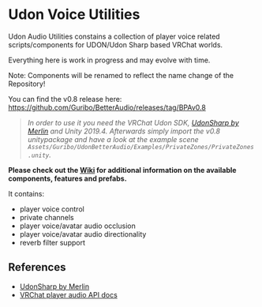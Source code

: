 # Udon Voice Utilities
Udon Audio Utilities constains a collection of player voice related scripts/components for UDON/Udon Sharp based VRChat worlds.

Everything here is work in progress and may evolve with time.

Note: Components will be renamed to reflect the name change of the Repository!

You can find the v0.8 release here: https://github.com/Guribo/BetterAudio/releases/tag/BPAv0.8
>*In order to use it you need the VRChat Udon SDK, [UdonSharp by Merlin](https://github.com/MerlinVR/UdonSharp/wiki/setup) and Unity 2019.4.*
>*Afterwards simply import the v0.8 unitypackage and have a look at the example scene `Assets/Guribo/UdonBetterAudio/Examples/PrivateZones/PrivateZones.unity`.*

**Please check out the [Wiki](https://github.com/Guribo/BetterAudio/wiki) for additional information on the available components, features and prefabs.**

It contains:
- player voice control
- private channels
- player voice/avatar audio occlusion
- player voice/avatar audio directionality
- reverb filter support

## References
* [UdonSharp by Merlin](https://github.com/MerlinVR/UdonSharp)
* [VRChat player audio API docs](https://docs.vrchat.com/docs/player-audio)
